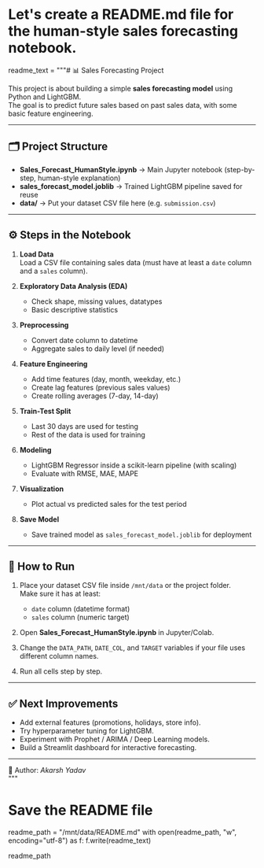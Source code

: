 # Let's create a README.md file for the human-style sales forecasting notebook.

readme_text = """# 📊 Sales Forecasting Project

This project is about building a simple **sales forecasting model** using Python and LightGBM.  
The goal is to predict future sales based on past sales data, with some basic feature engineering.

---

## 🗂 Project Structure

- **Sales_Forecast_HumanStyle.ipynb** → Main Jupyter notebook (step-by-step, human-style explanation)
- **sales_forecast_model.joblib** → Trained LightGBM pipeline saved for reuse
- **data/** → Put your dataset CSV file here (e.g. `submission.csv`)

---

## ⚙️ Steps in the Notebook

1. **Load Data**  
   Load a CSV file containing sales data (must have at least a `date` column and a `sales` column).

2. **Exploratory Data Analysis (EDA)**  
   - Check shape, missing values, datatypes  
   - Basic descriptive statistics  

3. **Preprocessing**  
   - Convert date column to datetime  
   - Aggregate sales to daily level (if needed)  

4. **Feature Engineering**  
   - Add time features (day, month, weekday, etc.)  
   - Create lag features (previous sales values)  
   - Create rolling averages (7-day, 14-day)  

5. **Train-Test Split**  
   - Last 30 days are used for testing  
   - Rest of the data is used for training  

6. **Modeling**  
   - LightGBM Regressor inside a scikit-learn pipeline (with scaling)  
   - Evaluate with RMSE, MAE, MAPE  

7. **Visualization**  
   - Plot actual vs predicted sales for the test period  

8. **Save Model**  
   - Save trained model as `sales_forecast_model.joblib` for deployment  

---

## 🚀 How to Run

1. Place your dataset CSV file inside `/mnt/data` or the project folder.  
   Make sure it has at least:  
   - `date` column (datetime format)  
   - `sales` column (numeric target)  

2. Open **Sales_Forecast_HumanStyle.ipynb** in Jupyter/Colab.  

3. Change the `DATA_PATH`, `DATE_COL`, and `TARGET` variables if your file uses different column names.  

4. Run all cells step by step.  

---

## ✅ Next Improvements

- Add external features (promotions, holidays, store info).  
- Try hyperparameter tuning for LightGBM.  
- Experiment with Prophet / ARIMA / Deep Learning models.  
- Build a Streamlit dashboard for interactive forecasting.  

---

👤 Author: *Akarsh Yadav*  
"""

# Save the README file
readme_path = "/mnt/data/README.md"
with open(readme_path, "w", encoding="utf-8") as f:
    f.write(readme_text)

readme_path
